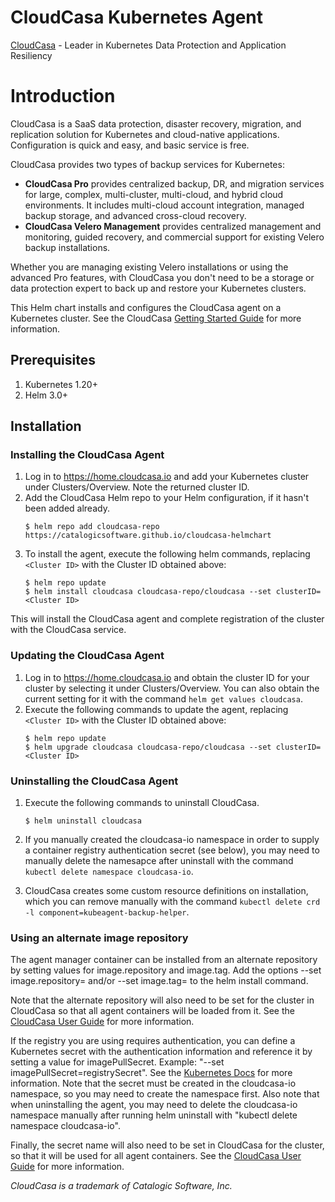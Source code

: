 # CloudCasa Kubernetes Agent

[CloudCasa](https://cloudcasa.io) - Leader in Kubernetes Data Protection and Application Resiliency

# Introduction

CloudCasa is a SaaS data protection, disaster recovery, migration, and replication solution for Kubernetes and cloud-native applications. Configuration is quick and easy, and basic service is free.

CloudCasa provides two types of backup services for Kubernetes: 
* **CloudCasa Pro** provides centralized backup, DR, and migration services for large, complex, multi-cluster, multi-cloud, and hybrid cloud environments. It includes multi-cloud account integration, managed backup storage, and advanced cross-cloud recovery.
* **CloudCasa Velero Management** provides centralized management and monitoring, guided recovery, and commercial support for existing Velero backup installations.

Whether you are managing existing Velero installations or using the advanced Pro features, with CloudCasa you don't need to be a storage or data protection expert to back up and restore your Kubernetes clusters.

This Helm chart installs and configures the CloudCasa agent on a Kubernetes cluster.
See the CloudCasa [Getting Started Guide](https://cloudcasa.io/get-started) for more information.

## Prerequisites

1. Kubernetes 1.20+
2. Helm 3.0+

## Installation
 
### Installing the CloudCasa Agent

1. Log in to https://home.cloudcasa.io and add your Kubernetes cluster under Clusters/Overview. Note the returned cluster ID.
2. Add the CloudCasa Helm repo to your Helm configuration, if it hasn't been added already.
   ```
   $ helm repo add cloudcasa-repo https://catalogicsoftware.github.io/cloudcasa-helmchart
   ```
3. To install the agent, execute the following helm commands, replacing ```<Cluster ID>``` with the Cluster ID obtained above:
    ```
    $ helm repo update
    $ helm install cloudcasa cloudcasa-repo/cloudcasa --set clusterID=<Cluster ID>
    ```
This will install the CloudCasa agent and complete registration of the cluster with the CloudCasa service.

### Updating the CloudCasa Agent
1. Log in to https://home.cloudcasa.io and obtain the cluster ID for your cluster by selecting it under Clusters/Overview. You can also obtain the current setting for it with the command ```helm get values cloudcasa```.
2. Execute the following commands to update the agent, replacing ```<Cluster ID>``` with the Cluster ID obtained above:
    ```
    $ helm repo update
    $ helm upgrade cloudcasa cloudcasa-repo/cloudcasa --set clusterID=<Cluster ID>
    ```

### Uninstalling the CloudCasa Agent
1. Execute the following commands to uninstall CloudCasa.
    ```    
    $ helm uninstall cloudcasa
    ```

2. If you manually created the cloudcasa-io namespace in order to supply a container registry authentication secret (see below),
you may need to manually delete the namesapce after uninstall with the command `kubectl delete namespace cloudcasa-io`.

3. CloudCasa creates some custom resource definitions on installation, which you can remove manually with the command `kubectl delete crd -l component=kubeagent-backup-helper`.

### Using an alternate image repository

The agent manager container can be installed from an alternate repository by setting values for image.repository and image.tag.
Add the options --set image.repository=<repository> and/or --set image.tag=<tag> to the helm install command.

Note that the alternate repository will also need to be set for the cluster in CloudCasa so that all agent containers will be loaded from it.
See the [CloudCasa User Guide](https://docs.cloudcasa.io/help/cluster-add.html) for more information.

If the registry you are using requires authentication, you can define a Kubernetes secret with the authentication information
and reference it by setting a value for imagePullSecret. Example: "--set imagePullSecret=registrySecret".
See the [Kubernetes Docs](https://kubernetes.io/docs/tasks/configure-pod-container/pull-image-private-registry/) for more information.
Note that the secret must be created in the cloudcasa-io namespace, so you may need to create the namespace first.
Also note that when uninstalling the agent, you may need to delete the cloudcasa-io namespace manually after running helm uninstall with "kubectl delete namespace cloudcasa-io".

Finally, the secret name will also need to be set in CloudCasa for the cluster, so that it will be used for all agent containers.
See the [CloudCasa User Guide](https://docs.cloudcasa.io/help/cluster-add.html) for more information.

*CloudCasa is a trademark of Catalogic Software, Inc.*
